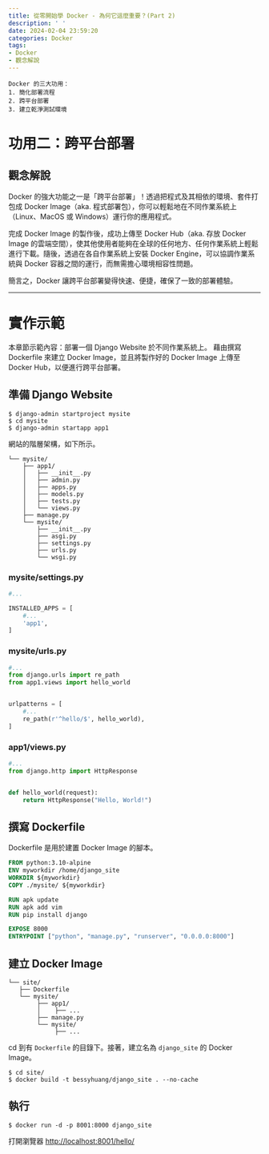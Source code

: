 ```yaml
---
title: 從零開始學 Docker - 為何它這麼重要？(Part 2)
description: ' '
date: 2024-02-04 23:59:20
categories: Docker
tags:
- Docker
- 觀念解說
---
```


```
Docker 的三大功用：
1. 簡化部署流程
2. 跨平台部署
3. 建立乾淨測試環境
```

# 功用二：跨平台部署

## 觀念解說

Docker 的強大功能之一是「跨平台部署」！透過把程式及其相依的環境、套件打包成 Docker Image（aka. 程式部署包），你可以輕鬆地在不同作業系統上（Linux、MacOS 或 Windows）運行你的應用程式。

完成 Docker Image 的製作後，成功上傳至 Docker Hub（aka. 存放 Docker Image 的雲端空間），使其他使用者能夠在全球的任何地方、任何作業系統上輕鬆進行下載。隨後，透過在各自作業系統上安裝 Docker Engine，可以協調作業系統與 Docker 容器之間的運行，而無需擔心環境相容性問題。

簡言之，Docker 讓跨平台部署變得快速、便捷，確保了一致的部署體驗。

---
# 實作示範

本章節示範內容：部署一個 Django Website 於不同作業系統上。
藉由撰寫 Dockerfile 來建立 Docker Image，並且將製作好的 Docker Image 上傳至 Docker Hub，以便進行跨平台部署。

## 準備 Django Website

```shell
$ django-admin startproject mysite
$ cd mysite
$ django-admin startapp app1
```

網站的階層架構，如下所示。
```shell
└── mysite/
    ├── app1/
    │   ├── __init__.py
    │   ├── admin.py
    │   ├── apps.py
    │   ├── models.py
    │   ├── tests.py
    │   └── views.py
    ├── manage.py
    └── mysite/
        ├── __init__.py
        ├── asgi.py
        ├── settings.py
        ├── urls.py
        └── wsgi.py
```

### mysite/settings.py
```python
#...

INSTALLED_APPS = [
    #...
    'app1',
]
```

### mysite/urls.py
```python
#...
from django.urls import re_path
from app1.views import hello_world


urlpatterns = [
    #...
    re_path(r'^hello/$', hello_world),
]
```

### app1/views.py
```python
#...
from django.http import HttpResponse


def hello_world(request):
    return HttpResponse("Hello, World!")
```

## 撰寫 Dockerfile

Dockerfile 是用於建置 Docker Image 的腳本。

```dockerfile
FROM python:3.10-alpine
ENV myworkdir /home/django_site
WORKDIR ${myworkdir}
COPY ./mysite/ ${myworkdir}

RUN apk update
RUN apk add vim
RUN pip install django

EXPOSE 8000
ENTRYPOINT ["python", "manage.py", "runserver", "0.0.0.0:8000"]
```

## 建立 Docker Image

```shell
└── site/
   ├── Dockerfile
   └── mysite/
        ├── app1/
        │    ├── ...
        ├── manage.py
        └── mysite/
             ├── ...
```

cd 到有 `Dockerfile` 的目錄下。接著，建立名為 `django_site` 的 Docker Image。
```shell
$ cd site/ 
$ docker build -t bessyhuang/django_site . --no-cache
```

## 執行

```shell
$ docker run -d -p 8001:8000 django_site 
```
打開瀏覽器 [http://localhost:8001/hello/](http://localhost:8001/hello/)

